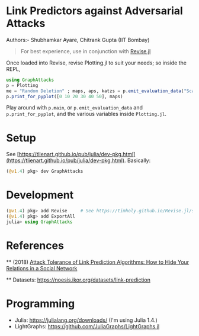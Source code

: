 # Link Predictors against Adversarial Attacks
Authors:- Shubhamkar Ayare, Chitrank Gupta (IIT Bombay)
> For best experience, use in conjunction with [Revise.jl](https://github.com/timholy/Revise.jl)

Once loaded into Revise, revise Plotting.jl to suit your needs; so inside the REPL,

```julia
using GraphAttacks
p = Plotting
me = "Random Deletion" ; maps, aps, katzs = p.emit_evaluation_data("Scale Free (small)", me, budgets=[0 10 20 30 40 50], train_fraction=0.85)
p.print_for_pyplot([0 10 20 30 40 50], maps)
```

Play around with `p.main`, or `p.emit_evaluation_data` and `p.print_for_pyplot`, and the various variables inside `Plotting.jl`.

# Setup

See [https://tlienart.github.io/pub/julia/dev-pkg.html](https://tlienart.github.io/pub/julia/dev-pkg.html). Basically:

```julia
(@v1.4) pkg> dev GraphAttacks
```

# Development

```julia
(@v1.4) pkg> add Revise     # See https://timholy.github.io/Revise.jl/stable/config/
(@v1.4) pkg> add ExportAll
julia> using GraphAttacks
```

# References

** (2018) [Attack Tolerance of Link Prediction Algorithms: How to Hide Your Relations in a Social Network](https://arxiv.org/abs/1809.00152)

** Datasets: https://noesis.ikor.org/datasets/link-prediction

# Programming

- Julia: https://julialang.org/downloads/ (I'm using Julia 1.4.)
- LightGraphs: https://github.com/JuliaGraphs/LightGraphs.jl

